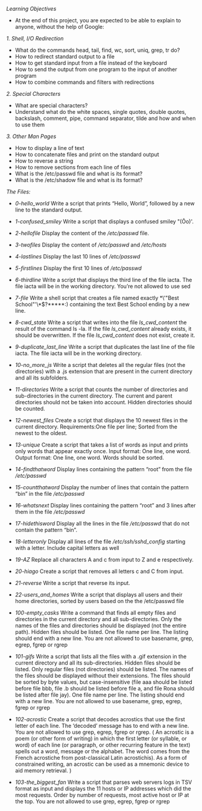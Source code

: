 *Learning Objectives*
- At the end of this project, you are expected to be able to explain to anyone, without the help of Google:

*1. Shell, I/O Redirection*
- What do the commands head, tail, find, wc, sort, uniq, grep, tr do?
- How to redirect standard output to a file
- How to get standard input from a file instead of the keyboard
- How to send the output from one program to the input of another program
- How to combine commands and filters with redirections

*2. Special Characters*
- What are special characters?
- Understand what do the white spaces, single quotes, double quotes, backslash, comment, pipe, command separator, tilde and how and when to use them

*3. Other Man Pages*
- How to display a line of text
- How to concatenate files and print on the standard output
- How to reverse a string
- How to remove sections from each line of files
- What is the /etc/passwd file and what is its format?
- What is the /etc/shadow file and what is its format?

*The Files:*
- *0-hello_world* Write a script that prints “Hello, World”, followed by a new line to the standard output.

- *1-confused_smiley* Write a script that displays a confused smiley "(Ôo)'.

- *2-hellofile* Display the content of the */etc/passwd* file.

- *3-twofiles* Display the content of */etc/passwd* and */etc/hosts*

- *4-lastlines* Display the last 10 lines of */etc/passwd*

- *5-firstlines* Display the first 10 lines of */etc/passwd*

- *6-thirdline* Write a script that displays the third line of the file iacta. The file iacta will be in the working directory. You’re not allowed to use sed

- *7-file* Write a shell script that creates a file named exactly \*\\'"Best School"\'\\*$\?\*\*\*\*\*:) containing the text Best School ending by a new line.

- *8-cwd_state* Write a script that writes into the file *ls_cwd_content* the result of the command ls -la. If the file *ls_cwd_content* already exists, it should be overwritten. If the file *ls_cwd_content* does not exist, create it.

- *9-duplicate_last_line* Write a script that duplicates the last line of the file iacta. The file iacta will be in the working directory.

- *10-no_more_js* Write a script that deletes all the regular files (not the directories) with a .js extension that are present in the current directory and all its subfolders.

- *11-directories* Write a script that counts the number of directories and sub-directories in the current directory. The current and parent directories should not be taken into account. Hidden directories should be counted.

- *12-newest_files* Create a script that displays the 10 newest files in the current directory. Requirements:One file per line; Sorted from the newest to the oldest.

- *13-unique* Create a script that takes a list of words as input and prints only words that appear exactly once. Input format: One line, one word. Output format: One line, one word. Words should be sorted.

- *14-findthatword* Display lines containing the pattern “root” from the file */etc/passwd*

- *15-countthatword* Display the number of lines that contain the pattern “bin” in the file */etc/passwd*

- *16-whatsnext* Display lines containing the pattern “root” and 3 lines after them in the file */etc/passwd*

- *17-hidethisword* Display all the lines in the file */etc/passwd* that do not contain the pattern “bin”.

- *18-letteronly* Display all lines of the file */etc/ssh/sshd_config* starting with a letter. Include capital letters as well

- *19-AZ* Replace all characters A and c from input to Z and e respectively.

- *20-hiago* Create a script that removes all letters c and C from input.

- *21-reverse* Write a script that reverse its input.

- *22-users_and_homes* Write a script that displays all users and their home directories, sorted by users based on the the /etc/passwd file

- *100-empty_casks* Write a command that finds all empty files and directories in the current directory and all sub-directories. Only the names of the files and directories should be displayed (not the entire path). Hidden files should be listed. One file name per line. The listing should end with a new line. You are not allowed to use basename, grep, egrep, fgrep or rgrep

- *101-gifs* Write a script that lists all the files with a .gif extension in the current directory and all its sub-directories. Hidden files should be listed. Only regular files (not directories) should be listed. The names of the files should be displayed without their extensions. The files should be sorted by byte values, but case-insensitive (file aaa should be listed before file bbb, file .b should be listed before file a, and file Rona should be listed after file jay). One file name per line. The listing should end with a new line. You are not allowed to use basename, grep, egrep, fgrep or rgrep

- *102-acrostic* Create a script that decodes acrostics that use the first letter of each line. The ‘decoded’ message has to end with a new line. You are not allowed to use grep, egrep, fgrep or rgrep. ( An acrostic is a poem (or other form of writing) in which the first letter (or syllable, or word) of each line (or paragraph, or other recurring feature in the text) spells out a word, message or the alphabet. The word comes from the French acrostiche from post-classical Latin acrostichis). As a form of constrained writing, an acrostic can be used as a mnemonic device to aid memory retrieval. )

- *103-the_biggest_fan* Write a script that parses web servers logs in TSV format as input and displays the 11 hosts or IP addresses which did the most requests. Order by number of requests, most active host or IP at the top. You are not allowed to use grep, egrep, fgrep or rgrep
